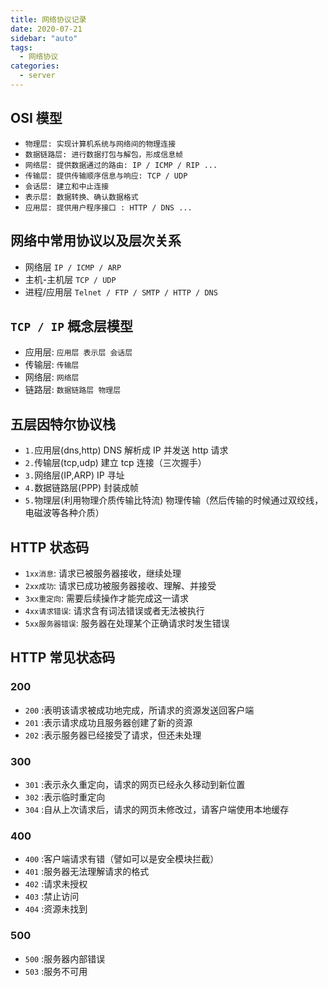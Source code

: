 ```yaml
---
title: 网络协议记录
date: 2020-07-21
sidebar: "auto"
tags:
  - 网络协议
categories:
  - server
---
```


## OSI 模型

- `物理层: 实现计算机系统与网络间的物理连接`
- `数据链路层: 进行数据打包与解包，形成信息帧`
- `网络层: 提供数据通过的路由: IP / ICMP / RIP ...`
- `传输层: 提供传输顺序信息与响应: TCP / UDP`
- `会话层: 建立和中止连接`
- `表示层: 数据转换、确认数据格式`
- `应用层: 提供用户程序接口 : HTTP / DNS ...`

## 网络中常用协议以及层次关系

- 网络层 `IP / ICMP / ARP`
- 主机-主机层 `TCP / UDP`
- 进程/应用层 `Telnet / FTP / SMTP / HTTP / DNS`

## `TCP / IP` 概念层模型

- 应用层: `应用层 表示层 会话层`
- 传输层: `传输层`
- 网络层: `网络层`
- 链路层: `数据链路层 物理层`

## 五层因特尔协议栈

- `1.`应用层(dns,http) DNS 解析成 IP 并发送 http 请求
- `2.`传输层(tcp,udp) 建立 tcp 连接（三次握手）
- `3.`网络层(IP,ARP) IP 寻址
- `4.`数据链路层(PPP) 封装成帧
- `5.`物理层(利用物理介质传输比特流) 物理传输（然后传输的时候通过双绞线，电磁波等各种介质）

## HTTP 状态码

- `1xx消息`: 请求已被服务器接收，继续处理
- `2xx成功`: 请求已成功被服务器接收、理解、并接受
- `3xx重定向`: 需要后续操作才能完成这一请求
- `4xx请求错误`: 请求含有词法错误或者无法被执行
- `5xx服务器错误`: 服务器在处理某个正确请求时发生错误

## HTTP 常见状态码

### 200

- `200` :表明该请求被成功地完成，所请求的资源发送回客户端
- `201` :表示请求成功且服务器创建了新的资源
- `202` :表示服务器已经接受了请求，但还未处理

### 300

- `301` :表示永久重定向，请求的网页已经永久移动到新位置
- `302` :表示临时重定向
- `304` :自从上次请求后，请求的网页未修改过，请客户端使用本地缓存

### 400

- `400` :客户端请求有错（譬如可以是安全模块拦截）
- `401` :服务器无法理解请求的格式
- `402` :请求未授权
- `403` :禁止访问
- `404` :资源未找到

### 500

- `500` :服务器内部错误
- `503` :服务不可用
